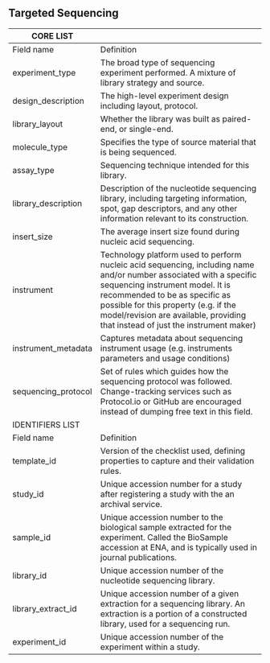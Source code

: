 ## Targeted Sequencing

| CORE LIST |  |
|---------|---|
| Field name | Definition |
| experiment_type | The broad type of sequencing experiment performed. A mixture of library strategy and source. |
| design_description | The high-level experiment design including layout, protocol. |
| library_layout | Whether the library was built as paired-end, or single-end. |
| molecule_type | Specifies the type of source material that is being sequenced. |
| assay_type | Sequencing technique intended for this library. |
| library_description | Description of the nucleotide sequencing library, including targeting information, spot, gap descriptors, and any other information relevant to its construction. |
| insert_size | The average insert size found during nucleic acid sequencing. |
| instrument | Technology platform used to perform nucleic acid sequencing, including name and/or number associated with a specific sequencing instrument model. It is recommended to be as specific as possible for this property (e.g. if the model/revision are available, providing that instead of just the instrument maker) |
| instrument_metadata | Captures metadata about sequencing instrument usage (e.g. instruments parameters and usage conditions) |
| sequencing_protocol | Set of rules which guides how the sequencing protocol was followed. Change-tracking services such as Protocol.io or GitHub are encouraged instead of dumping free text in this field. |
| IDENTIFIERS LIST |  |
| Field name | Definition |
| template_id | Version of the checklist used, defining properties to capture and their validation rules. |
| study_id | Unique accession number for a study after registering a study with the an archival service. |
| sample_id | Unique accession number to the biological sample extracted for the experiment. Called the BioSample accession at ENA, and is typically used in journal publications. |
| library_id | Unique accession number of the nucleotide sequencing library. |
| library_extract_id | Unique accession number of a given extraction for a sequencing library. An extraction is a portion of a constructed library, used for a sequencing run. |
| experiment_id | Unique accession number of the experiment within a study. |
